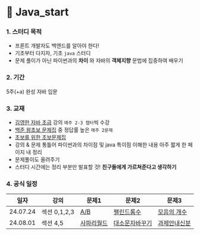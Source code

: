 # 📒 Java_start

### 1. 스터디 목적

-   프론트 개발자도 백엔드를 알아야 한다!
-   기초부터 다지자, 기초 `java` 스터디
-   문제 풀이가 아닌 파이썬과의 **차이** 와
    자바의 **객체지향** 문법에 집중하여 배우기

### 2. 기간

5주(+a) 완성 자바 입문

### 3. 교재

-   [김영한 자바 초급](https://www.inflearn.com/course/%EA%B9%80%EC%98%81%ED%95%9C%EC%9D%98-%EC%9E%90%EB%B0%94-%EC%9E%85%EB%AC%B8) 강의 `매주 2-3 챕터`씩 수강
-   [백준 왕초보 문제집](https://www.acmicpc.net/workbook/view/2032) 중 정답률 높은 `매주 2문제`
-   [초보를 위한 초보문제집](https://www.acmicpc.net/workbook/view/2033)
-   강의 & 문제 통틀어 파이썬과의 차이점 및 java 특이점 이해한 내용 아주 짧게 한 페이지 내 정리
-   문제풀이도 올려주기
-   스터디 시간에는 정리 부분만 발표할 것! **친구들에게 가르쳐준다고 생각하기**

### 4. 공식 일정

| 일자     | 강의         | 문제1                                       | 문제2                                              | 문제3                                               |
| -------- | ------------ | ------------------------------------------- | -------------------------------------------------- | --------------------------------------------------- |
| 24.07.24 | 섹션 0,1,2,3 | [A/B](https://www.acmicpc.net/problem/1008) | [팰린드롬수](https://www.acmicpc.net/problem/1259) | [모음의 개수](https://www.acmicpc.net/problem/1264) |
| 24.08.01 | 섹션 4,5 | [사파리월드](https://www.acmicpc.net/problem/2420) | [대소문자바꾸기](https://www.acmicpc.net/problem/2744) | [과제안내신분](https://www.acmicpc.net/problem/5597) |
